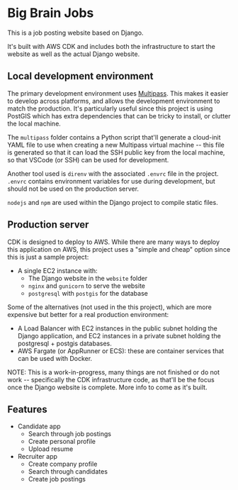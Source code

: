 # Big Brain Jobs

This is a job posting website based on Django.

It's built with AWS CDK and includes both the infrastructure to start the website as well as the actual Django website.

## Local development environment
The primary development environment uses [Multipass](https://multipass.run). This makes it easier to develop across platforms, and allows the development environment to match the production. It's particularly useful since this project is using PostGIS which has extra dependencies that can be tricky to install, or clutter the local machine.

The `multipass` folder contains a Python script that'll generate a cloud-init YAML file to use when creating a new Multipass virtual machine -- this file is generated so that it can load the SSH public key from the local machine, so that VSCode (or SSH) can be used for development.

Another tool used is `direnv` with the associated `.envrc` file in the project. `.envrc` contains environment variables for use during development, but should not be used on the production server.

`nodejs` and `npm` are used within the Django project to compile static files.

## Production server
CDK is designed to deploy to AWS. While there are many ways to deploy this application on AWS, this project uses a "simple and cheap" option since this is just a sample project:
* A single EC2 instance with:
   * The Django website in the `website` folder
   * `nginx` and `gunicorn` to serve the website
   * `postgresql` with `postgis` for the database

Some of the alternatives (not used in the this project), which are more expensive but better for a real production environment:
* A Load Balancer with EC2 instances in the public subnet holding the Django application, and EC2 instances in a private subnet holding the postgresql + postgis databases.
* AWS Fargate (or AppRunner or ECS): these are container services that can be used with Docker.

NOTE: This is a work-in-progress, many things are not finished or do not work -- specifically the CDK infrastructure code, as that'll be the focus once the Django website is complete. More info to come as it's built.

## Features
 * Candidate app
    * Search through job postings
    * Create personal profile
    * Upload resume
 * Recruiter app
    * Create company profile
    * Search through candidates
    * Create job postings